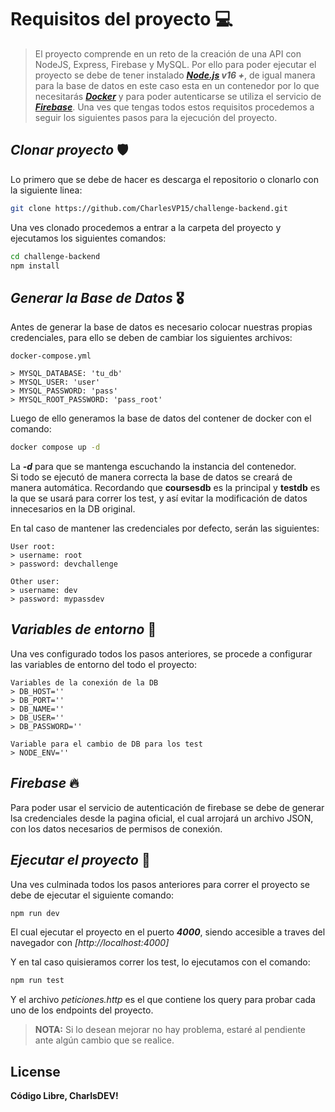 # **Requisitos del proyecto** 💻

> El proyecto comprende en un reto de la creación de una API con NodeJS, Express, Firebase y MySQL. Por ello para poder ejecutar el proyecto se debe de tener instalado ***[Node.js](https://nodejs.org/) v16 +***, de igual manera para la base de datos en este caso esta en un contenedor por lo que necesitarás ***[Docker](https://docs.docker.com/get-docker/)*** y para poder autenticarse se utiliza el servicio de ***[Firebase](https://firebase.google.com/)***. Una ves que tengas todos estos requisitos procedemos a seguir los siguientes pasos para la ejecución del proyecto.

## ***Clonar proyecto*** 🛡️

Lo primero que se debe de hacer es descarga el repositorio o clonarlo con la siguiente linea:

```bash
git clone https://github.com/CharlesVP15/challenge-backend.git
```

Una ves clonado procedemos a entrar a la carpeta del proyecto y ejecutamos los siguientes comandos:

```bash
cd challenge-backend
npm install
```

## ***Generar la Base de Datos*** 🎖️

Antes de generar la base de datos es necesario colocar nuestras propias credenciales, para ello se deben de cambiar los siguientes archivos:

```properties
docker-compose.yml

> MYSQL_DATABASE: 'tu_db'
> MYSQL_USER: 'user'
> MYSQL_PASSWORD: 'pass'
> MYSQL_ROOT_PASSWORD: 'pass_root'
```

Luego de ello generamos la base de datos del contener de docker con el comando:

```bash
docker compose up -d
```

La ***-d*** para que se mantenga escuchando la instancia del contenedor. </br>
Si todo se ejecutó de manera correcta la base de datos se creará de manera automática. Recordando que **coursesdb** es la principal y **testdb** es la que se usará para correr los test, y así evitar la modificación de datos innecesarios en la DB original. </br>

En tal caso de mantener las credenciales por defecto, serán las siguientes:

```properties
User root:
> username: root
> password: devchallenge

Other user:
> username: dev
> password: mypassdev
```

## ***Variables de entorno*** 💯

Una ves configurado todos los pasos anteriores, se procede a configurar las variables de entorno del todo el proyecto:

```properties
Variables de la conexión de la DB
> DB_HOST=''
> DB_PORT=''
> DB_NAME=''
> DB_USER=''
> DB_PASSWORD=''

Variable para el cambio de DB para los test
> NODE_ENV=''
```

## ***Firebase*** 🔥

Para poder usar el servicio de autenticación de firebase se debe de generar lsa credenciales desde la pagina oficial, el cual arrojará un archivo JSON, con los datos necesarios de permisos de conexión.

## ***Ejecutar el proyecto*** 🚧

Una ves culminada todos los pasos anteriores para correr el proyecto se debe de ejecutar el siguiente comando:

```bash
npm run dev
```

El cual ejecutar el proyecto en el puerto ***4000***, siendo accesible a traves del navegador con *[http://localhost:4000]*

Y en tal caso quisieramos correr los test, lo ejecutamos con el comando:

```bash
npm run test
```

Y el archivo *peticiones.http* es el que contiene los query para probar cada uno de los endpoints del proyecto.

> **NOTA:** Si lo desean mejorar no hay problema, estaré al pendiente ante algún cambio que se realice.

## License

**Código Libre, CharlsDEV!**
